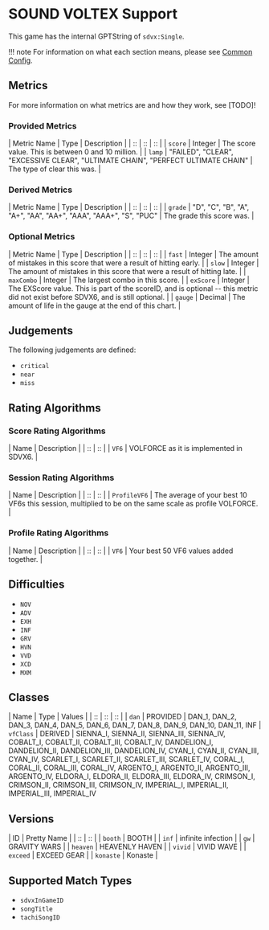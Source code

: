 # SOUND VOLTEX Support

This game has the internal GPTString of `sdvx:Single`.

!!! note
	For information on what each section means, please see [Common Config](../common-config/index.md).

## Metrics

For more information on what metrics are and how they work, see [TODO]!

### Provided Metrics

| Metric Name | Type | Description |
| :: | :: | :: |
| `score` | Integer | The score value. This is between 0 and 10 million. |
| `lamp` | "FAILED", "CLEAR", "EXCESSIVE CLEAR", "ULTIMATE CHAIN", "PERFECT ULTIMATE CHAIN" | The type of clear this was. |

### Derived Metrics

| Metric Name | Type | Description |
| :: | :: | :: |
| `grade` | "D", "C", "B", "A", "A+", "AA", "AA+", "AAA", "AAA+", "S", "PUC" | The grade this score was. |

### Optional Metrics

| Metric Name | Type | Description |
| :: | :: | :: |
| `fast` | Integer | The amount of mistakes in this score that were a result of hitting early. |
| `slow` | Integer | The amount of mistakes in this score that were a result of hitting late. |
| `maxCombo` | Integer | The largest combo in this score. |
| `exScore` | Integer | The EXScore value. This is part of the scoreID, and is optional -- this metric did not exist before SDVX6, and is still optional. |
| `gauge` | Decimal | The amount of life in the gauge at the end of this chart. |

## Judgements

The following judgements are defined:

- `critical`
- `near`
- `miss`

## Rating Algorithms

### Score Rating Algorithms

| Name | Description |
| :: | :: |
| `VF6` | VOLFORCE as it is implemented in SDVX6. |

### Session Rating Algorithms

| Name | Description |
| :: | :: |
| `ProfileVF6` | The average of your best 10 VF6s this session, multiplied to be on the same scale as profile VOLFORCE. |

### Profile Rating Algorithms

| Name | Description |
| :: | :: |
| `VF6` | Your best 50 VF6 values added together. |

## Difficulties

- `NOV`
- `ADV`
- `EXH`
- `INF`
- `GRV`
- `HVN`
- `VVD`
- `XCD`
- `MXM`

## Classes

| Name | Type | Values |
| :: | :: | :: |
| `dan` | PROVIDED | DAN_1, DAN_2, DAN_3, DAN_4, DAN_5, DAN_6, DAN_7, DAN_8, DAN_9, DAN_10, DAN_11, INF
| `vfClass` | DERIVED | SIENNA_I, SIENNA_II, SIENNA_III, SIENNA_IV, COBALT_I, COBALT_II, COBALT_III, COBALT_IV, DANDELION_I, DANDELION_II, DANDELION_III, DANDELION_IV, CYAN_I, CYAN_II, CYAN_III, CYAN_IV, SCARLET_I, SCARLET_II, SCARLET_III, SCARLET_IV, CORAL_I, CORAL_II, CORAL_III, CORAL_IV, ARGENTO_I, ARGENTO_II, ARGENTO_III, ARGENTO_IV, ELDORA_I, ELDORA_II, ELDORA_III, ELDORA_IV, CRIMSON_I, CRIMSON_II, CRIMSON_III, CRIMSON_IV, IMPERIAL_I, IMPERIAL_II, IMPERIAL_III, IMPERIAL_IV

## Versions

| ID | Pretty Name |
| :: | :: |
| `booth` | BOOTH |
| `inf` | infinite infection |
| `gw` | GRAVITY WARS |
| `heaven` | HEAVENLY HAVEN |
| `vivid` | VIVID WAVE |
| `exceed` | EXCEED GEAR |
| `konaste` | Konaste |

## Supported Match Types

- `sdvxInGameID`
- `songTitle`
- `tachiSongID`
